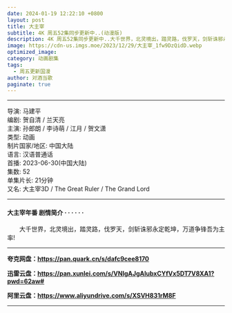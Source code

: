 ```yaml
---
date: 2024-01-19 12:22:10 +0800
layout: post
title: 大主宰
subtitle: 4K 周五52集同步更新中..(动漫版)
description: 4K 周五52集同步更新中..大千世界，北灵境出，踏灵路，伐罗天，剑斩诛邪永定乾坤，万道争锋吾为主率!...
image: https://cdn-us.imgs.moe/2023/12/29/大主宰_1fw9DzQidD.webp
optimized_image: 
category: 动画剧集
tags:
  - 周五更新国漫
author: 对酒当歌
paginate: true
---
```


---

导演: 马建平  
编剧: 贺自清 / 兰天亮  
主演: 孙郎朗 / 李诗萌 / 江月 / 贺文潇  
类型: 动画  
制片国家/地区: 中国大陆  
语言: 汉语普通话  
首播: 2023-06-30(中国大陆)  
集数: 52  
单集片长: 21分钟  
又名: 大主宰3D / The Great Ruler / The Grand Lord  

---

#### 大主宰年番 剧情简介 · · · · · ·

　　大千世界，北灵境出，踏灵路，伐罗天，剑斩诛邪永定乾坤，万道争锋吾为主率!

---

**夸克网盘：<https://pan.quark.cn/s/dafc9cee8170>**

**迅雷云盘：<https://pan.xunlei.com/s/VNlgAJgAlubxCYfVx5DT7V8XA1?pwd=62aw#>**

**阿里云盘：<https://www.aliyundrive.com/s/XSVH831rM8F>**

---
